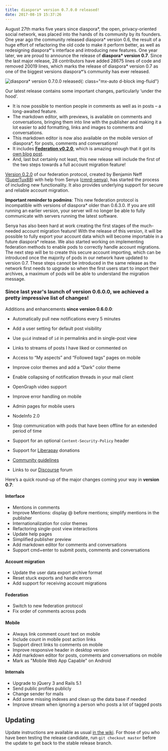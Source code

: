 ```yaml
---
title: diaspora* version 0.7.0.0 released!
date: 2017-08-19 15:37:26
---
```


August 27th marks five years since diaspora\*, the open, privacy-oriented social network, was placed into the hands of its community by its founders. One year ago the community released diaspora\* version 0.6, the result of a huge effort of refactoring the old code to make it perform better, as well as redesigning diaspora\*'s interface and introducing new features. One year later, we are proud to announce the release of **diaspora\* version 0.7**. Since the last major release, 28 contributors have added 28675 lines of code and removed 20019 lines, which marks the release of diaspora\* version 0.7 as one of the biggest versions diaspora\*’s community has ever released.

![diaspora* version 0.7.0.0 released](<%= static_url("blog/2017-08-19/diaspora-0700.png") %>){: class="mx-auto d-block img-fluid"}

Our latest release contains some important changes, particularly ‘under the hood’.

* It is now possible to mention people in comments as well as in posts – a long-awaited feature.
* The markdown editor, with previews, is available on comments and conversations, bringing them into line with the publisher and making it a lot easier to add formatting, links and images to comments and conversations.
* This markdown editor is now also available on the mobile version of diaspora\*, for posts, comments and conversations!
* It includes **[Federation v0.2.0](https://github.com/diaspora/diaspora_federation)**, which is amazing enough that it got its [own blog post](<%= url_to("blog", "articles/2017-07-31-our-federation-protocol-just-got-bigger-and-better") %>).
* And, last but certainly not least, this new release will include the first of the two steps towards a full account migration feature!

[Version 0.2.0](https://github.com/diaspora/diaspora_federation/blob/65483774e120dde20b21dcba44979be21bba987f/Changelog.md) of our federation protocol, created by Benjamin Neff ([SuperTux88](https://github.com/SuperTux88)) with help from Senya ([cmrd-senya](https://github.com/cmrd-senya)), has started the process of including new functionality. It also provides underlying support for secure and reliable account migration. 

**Important reminder to podmins**: This new federation protocol is incompatible with versions of diaspora\* older than 0.6.3.0. If you are still running an earlier version, your server will no longer be able to fully communicate with servers running the latest software.

Senya has also been hard at work creating the first stages of the much-needed account migration feature! With the release of this version, it will be possible to fully export your account data which will become importable in a future diaspora\* release. We also started working on implementing federation methods to enable pods to correctly handle account migrations. The next step will be to create this secure account importing, which can be introduced once the majority of pods in our network have updated to version 0.7. These steps cannot be introduced in the same release as the network first needs to upgrade so when the first users start to import their archives, a maximum of pods will be able to understand the migration message.

### Since last year's launch of version 0.6.0.0, we achieved a pretty impressive list of changes!

Additions and enhancements **since version 0.6.0.0**:

* Automatically pull new notifications every 5 minutes
* Add a user setting for default post visibility
* Use `guid` instead of `id` in permalinks and in single-post view
* Links to streams of posts I have liked or commented on
* Access to “My aspects” and “Followed tags” pages on mobile
* Improve color themes and add a “Dark” color theme
* Enable collapsing of notification threads in your mail client
* OpenGraph video support
* Improve error handling on mobile
* Admin pages for mobile users
* NodeInfo 2.0
* Stop communication with pods that have been offline for an extended period of time
* Support for an optional `Content-Security-Policy` header
* Support for [Liberapay](https://liberapay.com/) donations

* [Community guidelines](https://diasporafoundation.org/community_guidelines)
* Links to our [Discourse](https://discourse.diasporafoundation.org/) forum

Here’s a quick round-up of the major changes coming your way in **version 0.7**:

#### Interface

* Mentions in comments
* Improve Mentions: display @ before mentions; simplify mentions in the publisher
* Internationalization for color themes
* Refactoring single-post view interactions
* Update help pages
* Simplified publisher preview
* Add markdown editor for comments and conversations
* Support cmd+enter to submit posts, comments and conversations

#### Account migration

* Update the user data export archive format
* Reset stuck exports and handle errors
* Add support for receiving account migrations

#### Federation
* Switch to new federation protocol
* Fix order of comments across pods

#### Mobile

* Always link comment count text on mobile
* Include count in mobile post action links
* Support direct links to comments on mobile
* Improve responsive header in desktop version
* Add markdown editor for posts, comments and conversations on mobile
* Mark as "Mobile Web App Capable" on Android

#### Internals

* Upgrade to jQuery 3 and Rails 5.1
* Send public profiles publicly
* Change sender for mails
* Add some missing indexes and clean up the data base if needed
* Improve stream when ignoring a person who posts a lot of tagged posts

## Updating

Update instructions are available as usual [in the wiki](https://wiki.diasporafoundation.org/Updating#Updating_diaspora.2A_0.6_to_diaspora.2A_0.7). For those of you who have been testing the release candidate, run `git checkout master` before the update to get back to the stable release branch.
